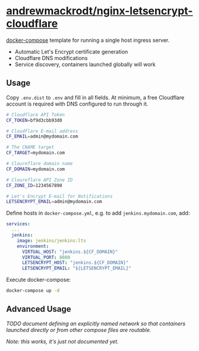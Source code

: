 # [andrewmackrodt/nginx-letsencrypt-cloudflare](https://github.com/andrewmackrodt/nginx-letsencrypt-cloudflare)

[docker-compose](https://docs.docker.com/compose/overview/) template for running
a single host ingress server.
- Automatic Let's Encrypt certificate
generation
- Cloudflare DNS modifications
- Service discovery, containers launched globally will work

## Usage

Copy `.env.dist` to `.env` and fill in all fields. At minimum, a free Cloudflare
account is required with DNS configured to run through it.

```sh
# Cloudflare API Token
CF_TOKEN=bf9d3cbb93d0

# Cloudflare E-mail address
CF_EMAIL=admin@mydomain.com

# The CNAME target
CF_TARGET=mydomain.com

# Cloureflare domain name
CF_DOMAIN=mydomain.com

# Cloureflare API Zone ID
CF_ZONE_ID=1234567890

# Let's Encrypt E-mail for Notifications
LETSENCRYPT_EMAIL=admin@mydomain.com
```

Define hosts in `docker-compose.yml`, e.g. to add `jenkins.mydomain.com`, add:

```yml
services:
  ...
  jenkins:
    image: jenkins/jenkins:lts
    environment:
      VIRTUAL_HOST: "jenkins.${CF_DOMAIN}"
      VIRTUAL_PORT: 8080
      LETSENCRYPT_HOST: "jenkins.${CF_DOMAIN}"
      LETSENCRYPT_EMAIL: "${LETSENCRYPT_EMAIL}"
```

Execute docker-compose:

```sh
docker-compose up -d
```

## Advanced Usage

_TODO document defining an explicitly named network so that containers launched
directly or from other compose files are routable._

_Note: this works, it's just not documented yet._
